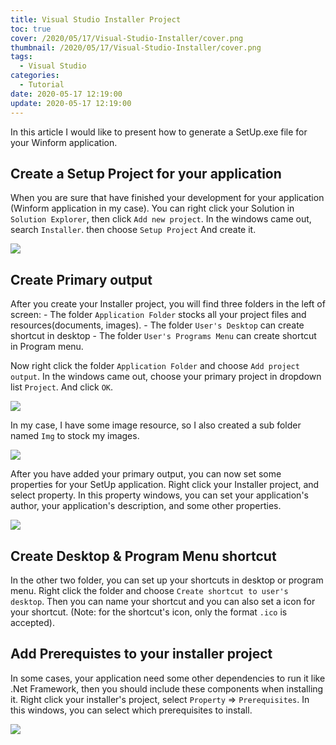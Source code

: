 ```yaml
---
title: Visual Studio Installer Project
toc: true
cover: /2020/05/17/Visual-Studio-Installer/cover.png
thumbnail: /2020/05/17/Visual-Studio-Installer/cover.png
tags:
  - Visual Studio
categories:
  - Tutorial
date: 2020-05-17 12:19:00
update: 2020-05-17 12:19:00
---
```



In this article I would like to present how to generate a SetUp.exe file for your Winform application.
<!-- more -->

## Create a Setup Project for your application

When you are sure that have finished your development for your application (Winform application in my case). You can right click your Solution in `Solution Explorer`, then click `Add new project`. In the windows came out, search `Installer`. then choose `Setup Project` And create it.

![](SetUpProject.png)

## Create Primary output

After you create your Installer project, you will find three folders in the left of screen:
    - The folder `Application Folder` stocks all your project files and resources(documents, images).
    - The folder `User's Desktop` can create shortcut in desktop
    - The folder `User's Programs Menu` can create shortcut in Program menu.

Now right click the folder `Application Folder`  and choose `Add project output`. In the windows came out, choose your primary project in dropdown list `Project`. And click `OK`.

![](PrimaryOutput.png)

In my case, I have some image resource, so I also created a sub folder named `Img` to stock my images.

![](ImgFolder.png)

After you have added your primary output, you can now set some properties for your SetUp application. Right click your Installer project, and select property. In this property windows, you can set your application's author, your application's description, and some other properties.

![](Property.png)

## Create Desktop & Program Menu shortcut

In the other two folder, you can set up your shortcuts in desktop or program menu. Right click the folder and choose `Create shortcut to user's desktop`. Then you can name your shortcut and you can also set a icon for your shortcut. (Note: for the shortcut's icon, only the format `.ico` is accepted).

## Add Prerequistes to your installer project

In some cases, your application need some other dependencies to run it like .Net Framework, then you should include these components when installing it. Right click your installer's project, select `Property` => `Prerequisites`. In this windows, you can select which prerequisites to install. 

![](Prerequisites.png)